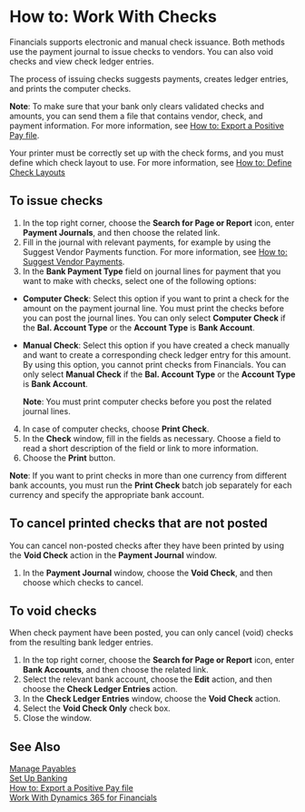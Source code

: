 <properties
                pageTitle="How to: Work With Checks| Financials"
                description="How to: Work With Checks"
                services="project-madeira"
                documentationCenter=""
                authors="SorenGP"
/>
<tags
    ms.service="project-madeira"
    ms.topic="article"
    ms.devlang="na"
    ms.tgt_pltfrm="na"
    ms.workload="na"
    ms.date="11/08/2016"
    ms.author="SorenGP" />

# How to: Work With Checks
Financials supports electronic and manual check issuance. Both methods use the payment journal to issue checks to vendors. You can also void checks and view check ledger entries.

The process of issuing checks suggests payments, creates ledger entries, and prints the computer checks.

**Note**: To make sure that your bank only clears validated checks and amounts, you can send them a file that contains vendor, check, and payment information. For more information, see [How to: Export a Positive Pay file](finance-how-positive-pay.md).

Your printer must be correctly set up with the check forms, and you must define which check layout to use. For more information, see [How to: Define Check Layouts](finance-how-define-check-layouts.md)

## To issue checks
1. In the top right corner, choose the **Search for Page or Report** icon, enter **Payment Journals**, and then choose the related link.
2. Fill in the journal with relevant payments, for example by using the Suggest Vendor Payments function. For more information, see [How to: Suggest Vendor Payments](payables-how-suggest-vendor-payments.md).
3. In the **Bank Payment Type** field on journal lines for payment that you want to make with checks, select one of the following options:

 - **Computer Check**: Select this option if you want to print a check for the amount on the payment journal line. You must print the checks before you can post the journal lines. You can only select **Computer Check** if the **Bal. Account Type** or the **Account Type** is **Bank Account**.

 - **Manual Check**: Select this option if you have created a check manually and want to create a corresponding check ledger entry for this amount. By using this option, you cannot print checks from Financials. You can only select **Manual Check** if the **Bal. Account Type** or the **Account Type** is **Bank Account**.

    **Note**: You must print computer checks before you post the related journal lines.
4. In case of computer checks, choose **Print Check**.
5. In the **Check** window, fill in the fields as necessary. Choose a field to read a short description of the field or link to more information.
6. Choose the **Print** button.

**Note**: If you want to print checks in more than one currency from different bank accounts, you must run the **Print Check** batch job separately for each currency and specify the appropriate bank account.

## To cancel printed checks that are not posted
You can cancel non-posted checks after they have been printed by using the **Void Check** action in the **Payment Journal** window.
1. In the **Payment Journal** window, choose the **Void Check**, and then choose which checks to cancel.

## To void checks
When check payment have been posted, you can only cancel (void) checks from the resulting bank ledger entries.

1. In the top right corner, choose the **Search for Page or Report** icon, enter **Bank Accounts**, and then choose the related link.
2. Select the relevant bank account, choose the **Edit** action, and then choose the **Check Ledger Entries** action.
3. In the **Check Ledger Entries** window, choose the **Void Check** action.
4. Select the **Void Check Only** check box.
5. Close the window.

## See Also
[Manage Payables](payables-manage-payables.md)  
[Set Up Banking](bank-setup-banking.md)  
[How to: Export a Positive Pay file](finance-how-positive-pay.md)  
[Work With Dynamics 365 for Financials](ui-work-product.md)  
